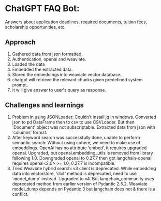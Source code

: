 # ChatGPT FAQ Bot:
Answers about application deadlines, required documents, tuition fees, scholarship opportunities, etc.

## Approach
1. Gathered data from json formatted.
2. Authentication, openai and weaviate.
3. Loaded the data
4. Embedded the extracted data.
5. Stored the embeddings into weaviate vector database.
6. chatgpt will retrieve the relevant chunks given predefined system prompt.
7. It will give answer to user's query as response.

## Challenges and learnings
1. Problem in using JSONLoader: Couldn't install jq in windows. Converted json to pd DataFrame then to csv to use CSVLoader. But then 'Document' object was not subscriptable. Extracted data from json with 'columns' format.
2. After keyword search was successfully done, unable to perform semantic search: Without using cohere, we need to make use of embeddings. OpenAi has no attribute 'embed', it requires upgraded openai. Upgraded, but openai.embedding_utils is removed from library following 1.0. Downgraded openai to 0.27.7 then got langchain-openai requires openai<2.0> >= 1.0, 0.27.7 is incompatible.
3. Tried Weaviate hybrid search: v3 client is deprecated. While embedding data into vectorstore, 'dict' method is deprecated, need to use 'model_dump' instead. Upgraded to v4. But langchain_community uses deprecated method from earlier version of Pydantic 2.5.2. Weaviate model_dump depends on Pydantic 3 but langchain does not & there is a conflict.
